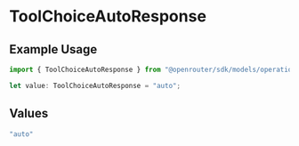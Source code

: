 # ToolChoiceAutoResponse

## Example Usage

```typescript
import { ToolChoiceAutoResponse } from "@openrouter/sdk/models/operations";

let value: ToolChoiceAutoResponse = "auto";
```

## Values

```typescript
"auto"
```